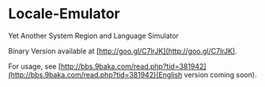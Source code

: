 Locale-Emulator
===============

Yet Another System Region and Language Simulator

Binary Version available at [http://goo.gl/C7lrJK](http://goo.gl/C7lrJK).

For usage, see [http://bbs.9baka.com/read.php?tid=381942](http://bbs.9baka.com/read.php?tid=381942)(English version coming soon).

